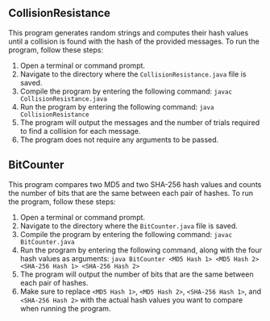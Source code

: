## CollisionResistance

This program generates random strings and computes their hash values until a collision is found with the hash of the provided messages. To run the program, follow these steps:

1. Open a terminal or command prompt.
2. Navigate to the directory where the `CollisionResistance.java` file is saved.
3. Compile the program by entering the following command: `javac CollisionResistance.java`
4. Run the program by entering the following command: `java CollisionResistance`
5. The program will output the messages and the number of trials required to find a collision for each message.
6. The program does not require any arguments to be passed.

## BitCounter

This program compares two MD5 and two SHA-256 hash values and counts the number of bits that are the same between each pair of hashes. To run the program, follow these steps:

1. Open a terminal or command prompt.
2. Navigate to the directory where the `BitCounter.java` file is saved.
3. Compile the program by entering the following command: `javac BitCounter.java`
4. Run the program by entering the following command, along with the four hash values as arguments: `java BitCounter <MD5 Hash 1> <MD5 Hash 2> <SHA-256 Hash 1> <SHA-256 Hash 2>`
5. The program will output the number of bits that are the same between each pair of hashes.
6. Make sure to replace `<MD5 Hash 1>`, `<MD5 Hash 2>`, `<SHA-256 Hash 1>`, and `<SHA-256 Hash 2>` with the actual hash values you want to compare when running the program.
